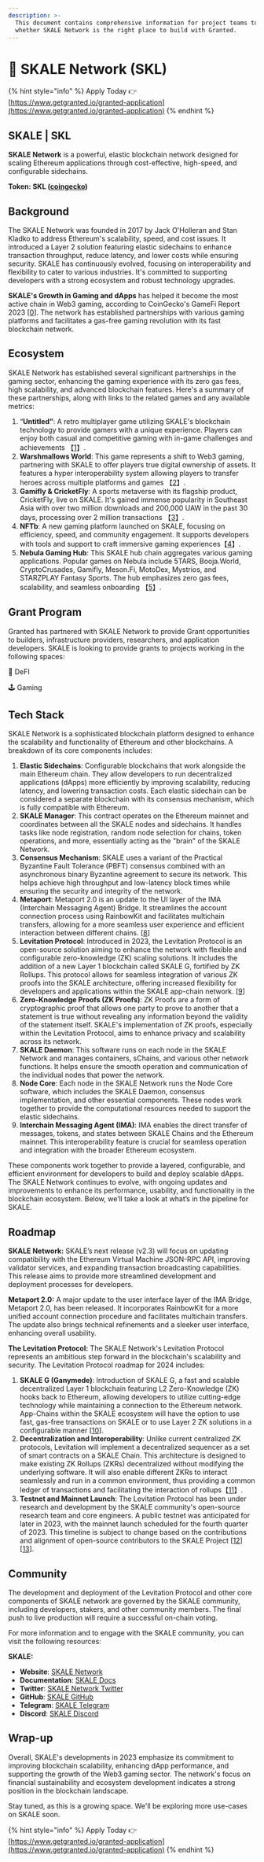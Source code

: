 ```yaml
---
description: >-
  This document contains comprehensive information for project teams to know
  whether SKALE Network is the right place to build with Granted.
---
```


# 🐬 SKALE Network (SKL)

{% hint style="info" %}
Apply Today 👉 [https://www.getgranted.io/granted-application](https://www.getgranted.io/granted-application)
{% endhint %}

## SKALE | SKL&#x20;

**SKALE Network** is a powerful, elastic blockchain network designed for scaling Ethereum applications through cost-effective, high-speed, and configurable sidechains.

**Token: SKL (**[**coingecko**](https://www.coingecko.com/cs/coins/skale)**)**

## Background

The SKALE Network was founded in 2017 by Jack O'Holleran and Stan Kladko to address Ethereum's scalability, speed, and cost issues. It introduced a Layer 2 solution featuring elastic sidechains to enhance transaction throughput, reduce latency, and lower costs while ensuring security. SKALE has continuously evolved, focusing on interoperability and flexibility to cater to various industries. It's committed to supporting developers with a strong ecosystem and robust technology upgrades.

**SKALE's Growth in Gaming and dApps** has helped it become the most active chain in Web3 gaming, according to CoinGecko's GameFi Report 2023 \[[0](https://www.coingecko.com/research/publications/gamefi-report-2023)]. The network has established partnerships with various gaming platforms and facilitates a gas-free gaming revolution with its fast blockchain network.

## Ecosystem

SKALE Network has established several significant partnerships in the gaming sector, enhancing the gaming experience with its zero gas fees, high scalability, and advanced blockchain features. Here's a summary of these partnerships, along with links to the related games and any available metrics:

1. “**Untitled”**: A retro multiplayer game utilizing SKALE's blockchain technology to provide gamers with a unique experience. Players can enjoy both casual and competitive gaming with in-game challenges and achievements 【[1](https://skale.space/blog/skales-march-2023-recap-building-a-stronger-skaleverse-with-fresh-partnerships-and-exciting-events)】.
2. **Warshmallows World**: This game represents a shift to Web3 gaming, partnering with SKALE to offer players true digital ownership of assets. It features a hyper interoperability system allowing players to transfer heroes across multiple platforms and games 【[2](https://skale.space/blog/skales-march-2023-recap-building-a-stronger-skaleverse-with-fresh-partnerships-and-exciting-events)】.
3. **Gamifly & CricketFly**: A sports metaverse with its flagship product, CricketFly, live on SKALE. It's gained immense popularity in Southeast Asia with over two million downloads and 200,000 UAW in the past 30 days, processing over 2 million transactions 【[3](https://skale.space/blog/skale-q3-ecosystem-recap-the-biggest-period-of-growth-in-skales-history)】.
4. **NFTb**: A new gaming platform launched on SKALE, focusing on efficiency, speed, and community engagement. It supports developers with tools and support to craft immersive gaming experiences【[4](https://skale.space/blog/leveling-up-the-web3-gaming-nftb-launches-new-gaming-platform-on-skale)】.
5. **Nebula Gaming Hub**: This SKALE hub chain aggregates various gaming applications. Popular games on Nebula include 5TARS, Booja.World, CryptoCrusades, Gamifly, Meson.Fi, MotoDex, Mystrios, and STARZPLAY Fantasy Sports. The hub emphasizes zero gas fees, scalability, and seamless onboarding 【[5](https://skale.space/blog/navigating-the-skaleverse-exploring-the-nebula-gaming-hub)】.

## Grant Program

Granted has partnered with SKALE Network to provide Grant opportunities to builders, infrastructure providers, researchers, and application developers. SKALE is looking to provide grants to projects working in the following spaces:

💸 DeFI

🕹️ Gaming

## Tech Stack

SKALE Network is a sophisticated blockchain platform designed to enhance the scalability and functionality of Ethereum and other blockchains. A breakdown of its core components includes:

1. **Elastic Sidechains**: Configurable blockchains that work alongside the main Ethereum chain. They allow developers to run decentralized applications (dApps) more efficiently by improving scalability, reducing latency, and lowering transaction costs. Each elastic sidechain can be considered a separate blockchain with its consensus mechanism, which is fully compatible with Ethereum.
2. **SKALE Manager**: This contract operates on the Ethereum mainnet and coordinates between all the SKALE nodes and sidechains. It handles tasks like node registration, random node selection for chains, token operations, and more, essentially acting as the "brain" of the SKALE Network.
3. **Consensus Mechanism**: SKALE uses a variant of the Practical Byzantine Fault Tolerance (PBFT) consensus combined with an asynchronous binary Byzantine agreement to secure its network. This helps achieve high throughput and low-latency block times while ensuring the security and integrity of the network.
4. **Metaport**: Metaport 2.0 is an update to the UI layer of the IMA (Interchain Messaging Agent) Bridge. It streamlines the account connection process using RainbowKit and facilitates multichain transfers, allowing for a more seamless user experience and efficient interaction between different chains. \[[8](https://skale.space/blog/skale-q3-2023-engineering-update)]
5. **Levitation Protocol**: Introduced in 2023, the Levitation Protocol is an open-source solution aiming to enhance the network with flexible and configurable zero-knowledge (ZK) scaling solutions. It includes the addition of a new Layer 1 blockchain called SKALE G, fortified by ZK Rollups. This protocol allows for seamless integration of various ZK proofs into the SKALE architecture, offering increased flexibility for developers and applications within the SKALE app-chain network. \[[9](https://blog.stakin.com/skales-impact-on-the-future-of-blockchain-and-web3/)]
6. **Zero-Knowledge Proofs (ZK Proofs)**: ZK Proofs are a form of cryptographic proof that allows one party to prove to another that a statement is true without revealing any information beyond the validity of the statement itself. SKALE's implementation of ZK proofs, especially within the Levitation Protocol, aims to enhance privacy and scalability across its network.
7. **SKALE Daemon**: This software runs on each node in the SKALE Network and manages containers, sChains, and various other network functions. It helps ensure the smooth operation and communication of the individual nodes that power the network.
8. **Node Core**: Each node in the SKALE Network runs the Node Core software, which includes the SKALE Daemon, consensus implementation, and other essential components. These nodes work together to provide the computational resources needed to support the elastic sidechains.
9. **Interchain Messaging Agent (IMA)**: IMA enables the direct transfer of messages, tokens, and states between SKALE Chains and the Ethereum mainnet. This interoperability feature is crucial for seamless operation and integration with the broader Ethereum ecosystem.

These components work together to provide a layered, configurable, and efficient environment for developers to build and deploy scalable dApps. The SKALE Network continues to evolve, with ongoing updates and improvements to enhance its performance, usability, and functionality in the blockchain ecosystem. Below, we’ll take a look at what’s in the pipeline for SKALE.

## Roadmap

**SKALE Network:** SKALE’s next release (v2.3) will focus on updating compatibility with the Ethereum Virtual Machine JSON-RPC API, improving validator services, and expanding transaction broadcasting capabilities. This release aims to provide more streamlined development and deployment processes for developers.

**Metaport 2.0:** A major update to the user interface layer of the IMA Bridge, Metaport 2.0, has been released. It incorporates RainbowKit for a more unified account connection procedure and facilitates multichain transfers. The update also brings technical refinements and a sleeker user interface, enhancing overall usability.

**The Levitation Protocol:** The SKALE Network's Levitation Protocol represents an ambitious step forward in the blockchain's scalability and security. The Levitation Protocol roadmap for 2024 includes:

1. **SKALE G (Ganymede)**: Introduction of SKALE G, a fast and scalable decentralized Layer 1 blockchain featuring L2 Zero-Knowledge (ZK) hooks back to Ethereum, allowing developers to utilize cutting-edge technology while maintaining a connection to the Ethereum network. App-Chains within the SKALE ecosystem will have the option to use fast, gas-free transactions on SKALE or to use Layer 2 ZK solutions in a configurable manner \[[10](https://skale.space/blog/introducing-the-levitation-protocol-skales-solution-for-decentralized-zero-knowledge-proofs)].
2. **Decentralization and Interoperability**: Unlike current centralized ZK protocols, Levitation will implement a decentralized sequencer as a set of smart contracts on a SKALE Chain. This architecture is designed to make existing ZK Rollups (ZKRs) decentralized without modifying the underlying software. It will also enable different ZKRs to interact seamlessly and run in a common environment, thus providing a common ledger of transactions and facilitating the interaction of rollups【[11](https://skale.space/blog/introducing-the-levitation-protocol-skales-solution-for-decentralized-zero-knowledge-proofs)】.
3. **Testnet and Mainnet Launch**: The Levitation Protocol has been under research and development by the SKALE community's open-source research team and core engineers. A public testnet was anticipated for later in 2023, with the mainnet launch scheduled for the fourth quarter of 2023. This timeline is subject to change based on the contributions and alignment of open-source contributors to the SKALE Project \[[12](https://skale.space/blog/introducing-the-levitation-protocol-skales-solution-for-decentralized-zero-knowledge-proofs)] \[[13](https://www.theblock.co/post/232622/skale-network-introduces-ethereum-zk-rollup-levitation-protocol)].

## **Community**

The development and deployment of the Levitation Protocol and other core components of SKALE network are governed by the SKALE community, including developers, stakers, and other community members. The final push to live production will require a successful on-chain voting.

For more information and to engage with the SKALE community, you can visit the following resources:

**SKALE:**

* **Website**: [SKALE Network](https://skale.network/)
* **Documentation**: [SKALE Docs](https://docs.skale.network/)
* **Twitter**: [SKALE Network Twitter](https://twitter.com/SkaleNetwork)
* **GitHub**: [SKALE GitHub](https://github.com/skalenetwork)
* **Telegram**: [SKALE Telegram](https://t.me/skaleofficial)
* **Discord**: [SKALE Discord](https://discord.gg/skale)

## Wrap-up

Overall, SKALE's developments in 2023 emphasize its commitment to improving blockchain scalability, enhancing dApp performance, and supporting the growth of the Web3 gaming sector. The network's focus on financial sustainability and ecosystem development indicates a strong position in the blockchain landscape.&#x20;

Stay tuned, as this is a growing space. We'll be exploring more use-cases on SKALE soon.

{% hint style="info" %}
Apply Today 👉 [https://www.getgranted.io/granted-application](https://www.getgranted.io/granted-application)
{% endhint %}

